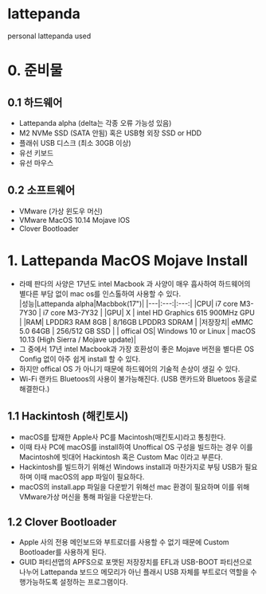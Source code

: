 # lattepanda
personal lattepanda used

# 0. 준비물
## 0.1 하드웨어
- Lattepanda alpha (delta는 각종 오류 가능성 있음)
- M2 NVMe SSD (SATA 안됨) 혹은 USB형 외장 SSD or HDD
- 플래쉬 USB 디스크 (최소 30GB 이상)
- 유선 키보드
- 유선 마우스

## 0.2 소프트웨어
- VMware (가상 윈도우 머신)
- VMware MacOS 10.14 Mojave IOS
- Clover Bootloader

# 1. Lattepanda MacOS Mojave Install
- 라떼 판다의 사양은 17년도 intel Macbook 과 사양이 매우 흡사하여 하드웨어의 별다른 부담 없이 mac os를 인스톨하여 사용할 수 있다. <br>
|성능|Lattepanda alpha|Macbbok(17")|
|---|:---:|:---:|
|CPU| i7 core M3-7Y30 | i7 core M3-7Y32 |
|GPU| X | intel HD Graphics 615 900MHz GPU |
|RAM| LPDDR3 RAM 8GB | 8/16GB LPDDR3 SDRAM |
|저장장치| eMMC 5.0 64GB | 256/512 GB SSD |
| offical OS| Windows 10 or Linux | macOS 10.13 (High Sierra / Mojave update)|
- 그 중에서 17년 intel Macbook과 가장 호환성이 좋은 Mojave 버전을 별다른 OS Config 없이 아주 쉽게 install 할 수 있다.
- 하지만 offical OS 가 아니기 때문에 하드웨어의 기술적 손상이 생길 수 있다.
- Wi-Fi 랜카드 Bluetoos의 사용이 불가능해진다. (USB 랜카드와 Bluetoos 동글로 해결한다.)

## 1.1 Hackintosh (해킨토시)
- macOS를 탑재한 Apple사 PC를 Macintosh(매킨토시)라고 통칭한다. 
- 이때 타사 PC에 macOS를 install하여 Unoffical OS 구성을 빌드하는 경우 이를 Macintosh에 빗대어 Hackintosh 혹은 Custom Mac 이라고 부른다.
- Hackintosh를 빌드하기 위해선 Windows install과 마찬가지로 부팅 USB가 필요하며 이때 macOS의 app 파일이 필요하다.
- macOS의 install.app 파일을 다운받기 위해선 mac 환경이 필요하며 이를 위해 VMware가상 머신을 통해 파일을 다운받는다.

## 1.2 Clover Bootloader
- Apple 사의 전용 메인보드와 부트로더를 사용할 수 없기 때문에 Custom Bootloader를 사용하게 된다.
- GUID 파티션맵의 APFS으로 포맷된 저장장치를 EFL과 USB-BOOT 파티션으로 나누어 Lattepanda 보드으 메모리가 아닌 플래시 USB 자체를 부트로더 역할을 수행가능하도록 설정하는 프로그램이다.
